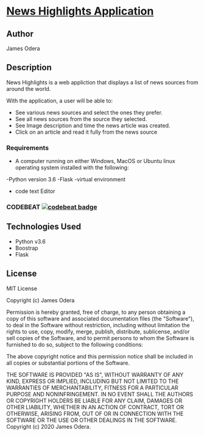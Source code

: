 # [News Highlights Application](url)

## Author
James Odera

## Description

News Highlights is a web appliction that displays a list of news sources from around the world.

With the application, a user will be able to:

* See various news sources and select the ones they prefer.
* See all news sources from the source they selected.
* See Image description and time the news article was created.
* Click on an article and read it fully from the news source


### Requirements

* A computer running on either Windows, MacOS or Ubuntu linux operating system installed with the following:

-Python version 3.6
-Flask
-virtual environment
- code text  Editor

### CODEBEAT  [![codebeat badge](https://codebeat.co/badges/3cf4d4f8-9360-47f4-a240-b7c9a41ecdb1)](https://codebeat.co/projects/github-com-jamesodera-newshighlight-master)

## Technologies Used

* Python v3.6
* Boostrap
* Flask

## License

MIT License

Copyright (c) James Odera

Permission is hereby granted, free of charge, to any person obtaining a copy of this software and associated documentation files (the "Software"), to deal in the Software without restriction, including without limitation the rights to use, copy, modify, merge, publish, distribute, sublicense, and/or sell copies of the Software, and to permit persons to whom the Software is furnished to do so, subject to the following conditions:

The above copyright notice and this permission notice shall be included in all copies or substantial portions of the Software.

THE SOFTWARE IS PROVIDED "AS IS", WITHOUT WARRANTY OF ANY KIND, EXPRESS OR IMPLIED, INCLUDING BUT NOT LIMITED TO THE WARRANTIES OF MERCHANTABILITY, FITNESS FOR A PARTICULAR PURPOSE AND NONINFRINGEMENT. IN NO EVENT SHALL THE AUTHORS OR COPYRIGHT HOLDERS BE LIABLE FOR ANY CLAIM, DAMAGES OR OTHER LIABILITY, WHETHER IN AN ACTION OF CONTRACT, TORT OR OTHERWISE, ARISING FROM, OUT OF OR IN CONNECTION WITH THE SOFTWARE OR THE USE OR OTHER DEALINGS IN THE SOFTWARE. Copyright (c) 2020 James Odera.


